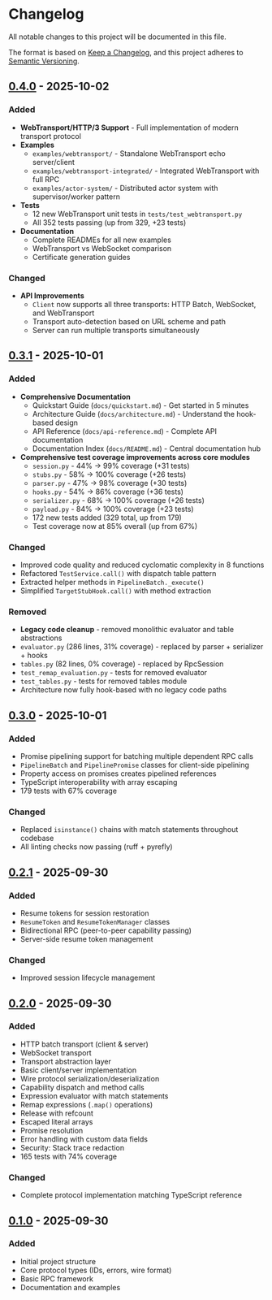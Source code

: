 # Changelog

All notable changes to this project will be documented in this file.

The format is based on [Keep a Changelog](https://keepachangelog.com/en/1.0.0/),
and this project adheres to [Semantic Versioning](https://semver.org/spec/v2.0.0.html).

## [0.4.0] - 2025-10-02

### Added
- **WebTransport/HTTP/3 Support** - Full implementation of modern transport protocol
- **Examples**
  - `examples/webtransport/` - Standalone WebTransport echo server/client
  - `examples/webtransport-integrated/` - Integrated WebTransport with full RPC
  - `examples/actor-system/` - Distributed actor system with supervisor/worker pattern
- **Tests**
  - 12 new WebTransport unit tests in `tests/test_webtransport.py`
  - All 352 tests passing (up from 329, +23 tests)
- **Documentation**
  - Complete READMEs for all new examples
  - WebTransport vs WebSocket comparison
  - Certificate generation guides

### Changed
- **API Improvements**
  - `Client` now supports all three transports: HTTP Batch, WebSocket, and WebTransport
  - Transport auto-detection based on URL scheme and path
  - Server can run multiple transports simultaneously

## [0.3.1] - 2025-10-01

### Added
- **Comprehensive Documentation**
  - Quickstart Guide (`docs/quickstart.md`) - Get started in 5 minutes
  - Architecture Guide (`docs/architecture.md`) - Understand the hook-based design
  - API Reference (`docs/api-reference.md`) - Complete API documentation
  - Documentation Index (`docs/README.md`) - Central documentation hub
- **Comprehensive test coverage improvements across core modules**
  - `session.py` - 44% → 99% coverage (+31 tests)
  - `stubs.py` - 58% → 100% coverage (+26 tests)
  - `parser.py` - 47% → 98% coverage (+30 tests)
  - `hooks.py` - 54% → 86% coverage (+36 tests)
  - `serializer.py` - 68% → 100% coverage (+26 tests)
  - `payload.py` - 84% → 100% coverage (+23 tests)
  - 172 new tests added (329 total, up from 179)
  - Test coverage now at 85% overall (up from 67%)

### Changed
- Improved code quality and reduced cyclomatic complexity in 8 functions
- Refactored `TestService.call()` with dispatch table pattern
- Extracted helper methods in `PipelineBatch._execute()`
- Simplified `TargetStubHook.call()` with method extraction

### Removed
- **Legacy code cleanup** - removed monolithic evaluator and table abstractions
- `evaluator.py` (286 lines, 31% coverage) - replaced by parser + serializer + hooks
- `tables.py` (82 lines, 0% coverage) - replaced by RpcSession
- `test_remap_evaluation.py` - tests for removed evaluator
- `test_tables.py` - tests for removed tables module
- Architecture now fully hook-based with no legacy code paths

## [0.3.0] - 2025-10-01

### Added
- Promise pipelining support for batching multiple dependent RPC calls
- `PipelineBatch` and `PipelinePromise` classes for client-side pipelining
- Property access on promises creates pipelined references
- TypeScript interoperability with array escaping
- 179 tests with 67% coverage

### Changed
- Replaced `isinstance()` chains with match statements throughout codebase
- All linting checks now passing (ruff + pyrefly)

## [0.2.1] - 2025-09-30

### Added
- Resume tokens for session restoration
- `ResumeToken` and `ResumeTokenManager` classes
- Bidirectional RPC (peer-to-peer capability passing)
- Server-side resume token management

### Changed
- Improved session lifecycle management

## [0.2.0] - 2025-09-30

### Added
- HTTP batch transport (client & server)
- WebSocket transport
- Transport abstraction layer
- Basic client/server implementation
- Wire protocol serialization/deserialization
- Capability dispatch and method calls
- Expression evaluator with match statements
- Remap expressions (`.map()` operations)
- Release with refcount
- Escaped literal arrays
- Promise resolution
- Error handling with custom data fields
- Security: Stack trace redaction
- 165 tests with 74% coverage

### Changed
- Complete protocol implementation matching TypeScript reference

## [0.1.0] - 2025-09-30

### Added
- Initial project structure
- Core protocol types (IDs, errors, wire format)
- Basic RPC framework
- Documentation and examples

[Unreleased]: https://github.com/abilian/capn-python/compare/v0.4.0...HEAD
[0.4.0]: https://github.com/abilian/capn-python/compare/v0.3.1...v0.4.0
[0.3.1]: https://github.com/abilian/capn-python/compare/v0.3.0...v0.3.1
[0.3.0]: https://github.com/abilian/capn-python/compare/v0.2.1...v0.3.0
[0.2.1]: https://github.com/abilian/capn-python/compare/v0.2.0...v0.2.1
[0.2.0]: https://github.com/abilian/capn-python/releases/tag/v0.2.0
[0.1.0]: https://github.com/abilian/capn-python/releases/tag/v0.1.0
